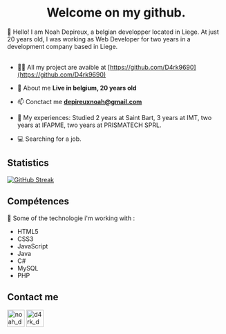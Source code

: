 <h1 align="center">Welcome on my github.</h1>
👋 Hello! I am Noah Depireux, a belgian developper located in Liege. At just 20 years old, I was working as Web Developer for two years in a development company based in Liege.
</br>
</br>

- 👨‍💻 All my project are avaible at [https://github.com/D4rk9690](https://github.com/D4rk9690)

- 💬 About me **Live in belgium, 20 years old**

- 📫 Conctact me **depireuxnoah@gmail.com**

- 📄 My experiences: Studied 2 years at Saint Bart, 3 years at IMT, two years at IFAPME, two years at PRISMATECH SPRL.

- 💻 Searching for a job.

## Statistics
[![GitHub Streak](https://streak-stats.demolab.com?user=D4rk9690&theme=highcontrast&hide_border=true&locale=en&background=EB545400)](https://git.io/streak-stats)

## Compétences
🚀 Some of the technologie i'm working with :
- HTML5
- CSS3
- JavaScript
- Java
- C#
- MySQL
- PHP

## Contact me
<p align="left">
<a href="https://www.linkedin.com/in/noah-depireux/" target="blank"><img align="center" src="https://media.discordapp.net/attachments/852924244185710613/1138841467129958512/icons8-linkedin-96.png" alt="noah_dep" height="40" width="40" /></a>
<a href="https://instagram.com/noah_dep" target="blank"><img align="center" src="https://media.discordapp.net/attachments/852924244185710613/1138841467759120384/icons8-instagram-96.png" alt="d4rk_dev" height="40" width="40" /></a>
</p>
